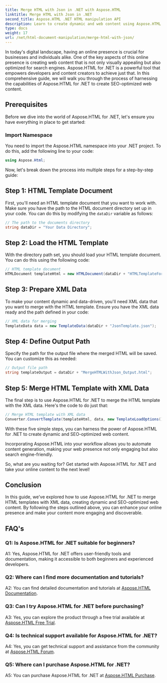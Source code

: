 ```yaml
---
title: Merge HTML with Json in .NET with Aspose.HTML
linktitle: Merge HTML with Json in .NET
second_title: Aspose.HTML .NET HTML manipulation API
description: Learn to create dynamic and web content using Aspose.HTML for .NET. Empower your online presence and engage your audience.
type: docs
weight: 17
url: /net/html-document-manipulation/merge-html-with-json/
---
```


In today's digital landscape, having an online presence is crucial for businesses and individuals alike. One of the key aspects of this online presence is creating web content that is not only visually appealing but also optimized for search engines. Aspose.HTML for .NET is a powerful tool that empowers developers and content creators to achieve just that. In this comprehensive guide, we will walk you through the process of harnessing the capabilities of Aspose.HTML for .NET to create SEO-optimized web content. 

## Prerequisites

Before we dive into the world of Aspose.HTML for .NET, let's ensure you have everything in place to get started:

### Import Namespace

You need to import the Aspose.HTML namespace into your .NET project. To do this, add the following line to your code:

```csharp
using Aspose.Html;
```

Now, let's break down the process into multiple steps for a step-by-step guide:

## Step 1: HTML Template Document

First, you'll need an HTML template document that you want to work with. Make sure you have the path to the HTML document directory set up in your code. You can do this by modifying the `dataDir` variable as follows:

```csharp
// The path to the documents directory
string dataDir = "Your Data Directory";
```

## Step 2: Load the HTML Template

With the directory path set, you should load your HTML template document. You can do this using the following code:

```csharp
// HTML template document 
HTMLDocument templateHtml = new HTMLDocument(dataDir + "HTMLTemplateForJson.html");
```

## Step 3: Prepare XML Data

To make your content dynamic and data-driven, you'll need XML data that you want to merge with the HTML template. Ensure you have the XML data ready and the path defined in your code:

```csharp
// XML data for merging 
TemplateData data = new TemplateData(dataDir + "JsonTemplate.json");
```

## Step 4: Define Output Path

Specify the path for the output file where the merged HTML will be saved. You can customize this as needed:

```csharp
// Output file path 
string templateOutput = dataDir + "MergeHTMLWithJson_Output.html";
```

## Step 5: Merge HTML Template with XML Data

The final step is to use Aspose.HTML for .NET to merge the HTML template with the XML data. Here's the code to do just that:

```csharp
// Merge HTML template with XML data
Converter.ConvertTemplate(templateHtml, data, new TemplateLoadOptions(), templateOutput);
```

With these five simple steps, you can harness the power of Aspose.HTML for .NET to create dynamic and SEO-optimized web content. 

Incorporating Aspose.HTML into your workflow allows you to automate content generation, making your web presence not only engaging but also search engine-friendly. 

So, what are you waiting for? Get started with Aspose.HTML for .NET and take your online content to the next level!

## Conclusion

In this guide, we've explored how to use Aspose.HTML for .NET to merge HTML templates with XML data, creating dynamic and SEO-optimized web content. By following the steps outlined above, you can enhance your online presence and make your content more engaging and discoverable.

## FAQ's

### Q1: Is Aspose.HTML for .NET suitable for beginners?

A1: Yes, Aspose.HTML for .NET offers user-friendly tools and documentation, making it accessible to both beginners and experienced developers.

### Q2: Where can I find more documentation and tutorials?

A2: You can find detailed documentation and tutorials at [Aspose.HTML Documentation](https://reference.aspose.com/html/net/).

### Q3: Can I try Aspose.HTML for .NET before purchasing?

A3: Yes, you can explore the product through a free trial available at [Aspose.HTML Free Trial](https://releases.aspose.com/).

### Q4: Is technical support available for Aspose.HTML for .NET?

A4: Yes, you can get technical support and assistance from the community at [Aspose.HTML Forum](https://forum.aspose.com/).

### Q5: Where can I purchase Aspose.HTML for .NET?

A5: You can purchase Aspose.HTML for .NET at [Aspose.HTML Purchase](https://purchase.aspose.com/buy).
